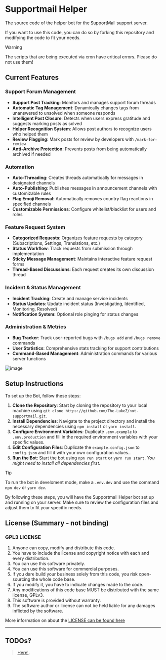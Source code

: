 # Supportmail Helper

The source code of the helper bot for the SupportMail support server.

If you want to use this code, you can do so by forking this repository and modifying the code to fit your needs.

> [!WARNING]
> The scripts that are being executed via cron have critical errors. Please do not use them!

## Current Features

### Support Forum Management

- **Support Post Tracking**: Monitors and manages support forum threads
- **Automatic Tag Management**: Dynamically changes tags from unanswered to unsolved when someone responds
- **Intelligent Post Closure**: Detects when users express gratitude and suggests marking posts as solved
- **Helper Recognition System**: Allows post authors to recognize users who helped them
- **Review Flagging**: Mark posts for review by developers with `/mark-for-review`
- **Anti-Archive Protection**: Prevents posts from being automatically archived if needed

### Automation

- **Auto-Threading**: Creates threads automatically for messages in designated channels
- **Auto-Publishing**: Publishes messages in announcement channels with customizable rules
- **Flag Emoji Removal**: Automatically removes country flag reactions in specified channels
- **Customizable Permissions**: Configure whitelist/blacklist for users and roles

### Feature Request System

- **Categorized Requests**: Organizes feature requests by category (Subscriptions, Settings, Translations, etc.)
- **Status Workflow**: Track requests from submission through implementation
- **Sticky Message Management**: Maintains interactive feature request forms
- **Thread-Based Discussions**: Each request creates its own discussion thread

### Incident & Status Management

- **Incident Tracking**: Create and manage service incidents
- **Status Updates**: Update incident status (Investigating, Identified, Monitoring, Resolved)
- **Notification System**: Optional role pinging for status changes

### Administration & Metrics

- **Bug Tracker**: Track user-reported bugs with `/bugs add` and `/bugs remove` commands
- **User Statistics**: Comprehensive stats tracking for support contributions
- **Command-Based Management**: Administration commands for various server functions

![image](https://github.com/user-attachments/assets/6249640a-5e66-43dc-90ef-6d66e2e86cc6)

## Setup Instructions

To set up the Bot, follow these steps:

1. **Clone the Repository**: Start by cloning the repository to your local machine using `git clone https://github.com/The-LukeZ/not-supportmail.git`.
2. **Install Dependencies**: Navigate to the project directory and install the necessary dependencies using `npm install` or `yarn install`.
3. **Configure Environment Variables**: Duplicate `.env.example` to `.env.production` and fill in the required environment variables with your specific values.
4. **Edit Configuration Files**: Duplicate the `example.config.json` to `config.json` and fill it with your own configuration values..
5. **Run the Bot**: Start the bot using `npm run start` or `yarn run start`. _You might need to install all dependencies first._

> [!TIP]
> To run the bot in develoment mode, make a `.env.dev` and use the command `npm dev` or `yarn dev`.

By following these steps, you will have the Supportmail Helper bot set up and running on your server. Make sure to review the configuration files and adjust them to fit your specific needs.

## License (Summary - not binding)

### **GPL3 LICENSE**

1. Anyone can copy, modify and distribute this code.
2. You have to include the license and copyright notice with each and every distribution.
3. You can use this software privately.
4. You can use this software for commercial purposes.
5. If you dare build your business solely from this code, you risk open-sourcing the whole code base.
6. If you modify it, you have to indicate changes made to the code.
7. Any modifications of this code base MUST be distributed with the same license, GPLv3.
8. This software is provided without warranty.
9. The software author or license can not be held liable for any damages inflicted by the software.

More information on about the [LICENSE can be found here](http://choosealicense.com/licenses/gpl-3.0/)

---

## TODOs?

> [Here!](/TODO.md).

